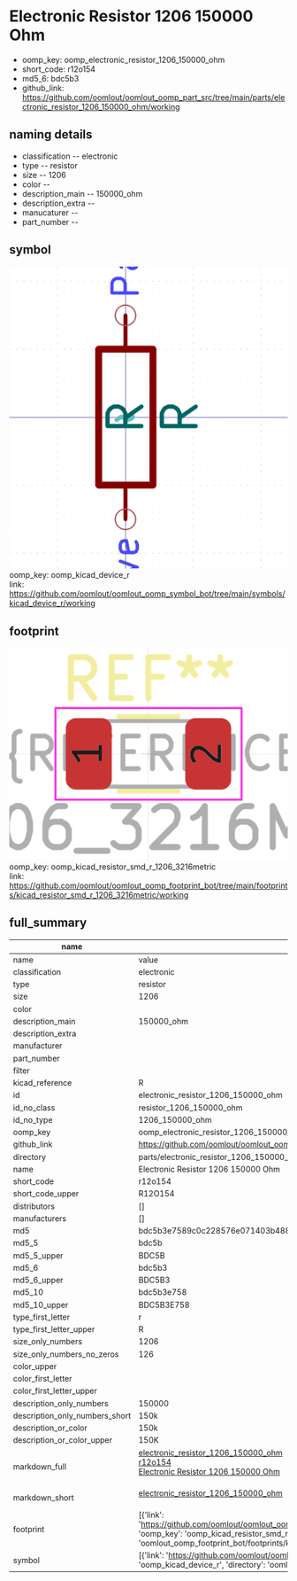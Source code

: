 # Electronic Resistor 1206 150000 Ohm

  
* oomp_key: oomp_electronic_resistor_1206_150000_ohm 
* short_code: r12o154
* md5_6: bdc5b3  
* github_link: https://github.com/oomlout/oomlout_oomp_part_src/tree/main/parts/electronic_resistor_1206_150000_ohm/working  
## naming details
* classification -- electronic
* type -- resistor
* size -- 1206
* color -- 
* description_main -- 150000_ohm
* description_extra -- 
* manucaturer -- 
* part_number -- 



## symbol

![](symbol/0/working/working_600.png)  
oomp_key: oomp_kicad_device_r  
link: https://github.com/oomlout/oomlout_oomp_symbol_bot/tree/main/symbols/kicad_device_r/working  

## footprint

![](footprint/0/working/working_600.png)  
oomp_key: oomp_kicad_resistor_smd_r_1206_3216metric  
link: https://github.com/oomlout/oomlout_oomp_footprint_bot/tree/main/footprints/kicad_resistor_smd_r_1206_3216metric/working  

## full_summary
| name | value | 
| --- | --- | 
| name | value | 
| classification | electronic | 
| type | resistor | 
| size | 1206 | 
| color |  | 
| description_main | 150000_ohm | 
| description_extra |  | 
| manufacturer |  | 
| part_number |  | 
| filter |  | 
| kicad_reference | R | 
| id | electronic_resistor_1206_150000_ohm | 
| id_no_class | resistor_1206_150000_ohm | 
| id_no_type | 1206_150000_ohm | 
| oomp_key | oomp_electronic_resistor_1206_150000_ohm | 
| github_link | https://github.com/oomlout/oomlout_oomp_part_src/tree/main/parts/electronic_resistor_1206_150000_ohm/working | 
| directory | parts/electronic_resistor_1206_150000_ohm | 
| name | Electronic Resistor 1206 150000 Ohm | 
| short_code | r12o154 | 
| short_code_upper | R12O154 | 
| distributors | [] | 
| manufacturers | [] | 
| md5 | bdc5b3e7589c0c228576e071403b4888 | 
| md5_5 | bdc5b | 
| md5_5_upper | BDC5B | 
| md5_6 | bdc5b3 | 
| md5_6_upper | BDC5B3 | 
| md5_10 | bdc5b3e758 | 
| md5_10_upper | BDC5B3E758 | 
| type_first_letter | r | 
| type_first_letter_upper | R | 
| size_only_numbers | 1206 | 
| size_only_numbers_no_zeros | 126 | 
| color_upper |  | 
| color_first_letter |  | 
| color_first_letter_upper |  | 
| description_only_numbers | 150000 | 
| description_only_numbers_short | 150k | 
| description_or_color | 150k | 
| description_or_color_upper | 150K | 
| markdown_full | [electronic_resistor_1206_150000_ohm](https://github.com/oomlout/oomlout_oomp_part_src/tree/main/parts/electronic_resistor_1206_150000_ohm/working)<br>[r12o154](https://github.com/oomlout/oomlout_oomp_part_src/tree/main/parts/electronic_resistor_1206_150000_ohm/working)<br>[Electronic Resistor 1206 150000 Ohm](https://github.com/oomlout/oomlout_oomp_part_src/tree/main/parts/electronic_resistor_1206_150000_ohm/working)<br><br> | 
| markdown_short | [electronic_resistor_1206_150000_ohm](https://github.com/oomlout/oomlout_oomp_part_src/tree/main/parts/electronic_resistor_1206_150000_ohm/working)<br><br> | 
| footprint | [{'link': 'https://github.com/oomlout/oomlout_oomp_footprint_bot/tree/main/foootprntss/kicad_resistor_smd_r_1206_3216metric', 'oomp_key': 'oomp_kicad_resistor_smd_r_1206_3216metric', 'directory': 'oomlout_oomp_footprint_bot/footprints/kicad_resistor_smd_r_1206_3216metric//working/working.kicad_mod'}] | 
| symbol | [{'link': 'https://github.com/oomlout/oomlout_oomp_symbol_bot/tree/main/symbols/kicad_device_r', 'oomp_key': 'oomp_kicad_device_r', 'directory': 'oomlout_oomp_symbol_bot/symbols/kicad_device_r//working/working.kicad_sym'}] | 
